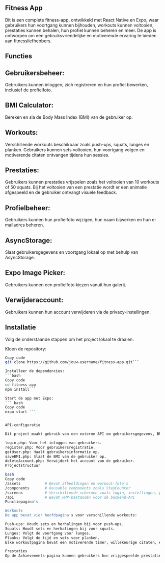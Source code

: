 ## Fitness App

Dit is een complete fitness-app, ontwikkeld met React Native en Expo, waar gebruikers hun voortgang kunnen bijhouden, workouts kunnen voltooien, prestaties kunnen behalen, hun profiel kunnen beheren en meer. De app is ontworpen om een gebruiksvriendelijke en motiverende ervaring te bieden aan fitnessliefhebbers.

## Functies

## Gebruikersbeheer: 
Gebruikers kunnen inloggen, zich registreren en hun profiel bewerken, inclusief de profielfoto.

## BMI Calculator: 
Bereken en sla de Body Mass Index (BMI) van de gebruiker op.

## Workouts: 
Verschillende workouts beschikbaar zoals push-ups, squats, lunges en planken. Gebruikers kunnen sets voltooien, hun voortgang volgen en motiverende citaten ontvangen tijdens hun sessies.

## Prestaties: 
Gebruikers kunnen prestaties vrijspelen zoals het voltooien van 10 workouts of 50 squats. Bij het voltooien van een prestatie wordt er een animatie afgespeeld en de gebruiker ontvangt visuele feedback.

## Profielbeheer: 
Gebruikers kunnen hun profielfoto wijzigen, hun naam bijwerken en hun e-mailadres beheren.

## AsyncStorage: 
Slaat gebruikersgegevens en voortgang lokaal op met behulp van AsyncStorage.

## Expo Image Picker: 
Gebruikers kunnen een profielfoto kiezen vanuit hun galerij.

## Verwijderaccount: 
Gebruikers kunnen hun account verwijderen via de privacy-instellingen.


## Installatie

Volg de onderstaande stappen om het project lokaal te draaien:

Kloon de repository:
```bash
Copy code
git clone https://github.com/jouw-username/fitness-app.git```

Installeer de dependencies:
```bash
Copy code
cd fitness-app
npm install```

Start de app met Expo:
``` bash
Copy code
expo start ```


API-configuratie

Dit project maakt gebruik van een externe API om gebruikersgegevens, BMI en workout-prestaties op te slaan en op te halen. Zorg ervoor dat je de juiste API-eindpunten hebt ingesteld voor login, registratie en gegevensbeheer.

login.php: Voor het inloggen van gebruikers.
register.php: Voor gebruikersregistratie.
getUser.php: Haalt gebruikersinformatie op.
saveBMI.php: Slaat de BMI van de gebruiker op.
deleteAccount.php: Verwijdert het account van de gebruiker.
Projectstructuur

bash
Copy code
/assets           # Bevat afbeeldingen en workout-foto's
/components       # Reusable components zoals StepCounter
/screens          # Verschillende schermen zoals login, instellingen, prestaties
/api              # Bevat PHP-bestanden voor de backend-API
Functiepagina's

Workouts
De app bevat vier hoofdpagina's voor verschillende workouts:

Push-ups: Houdt sets en herhalingen bij voor push-ups.
Squats: Houdt sets en herhalingen bij voor squats.
Lunges: Volgt de voortgang voor lunges.
Planks: Volgt de tijd en sets voor planken.
Elke workoutpagina bevat een motiverende timer, willekeurige citaten, en het aantal voltooide sets en herhalingen.

Prestaties
Op de Achievements-pagina kunnen gebruikers hun vrijgespeelde prestaties bekijken. Een animatie en trilling geven feedback wanneer een prestatie is behaald. De prestaties worden lokaal opgeslagen met AsyncStorage.
